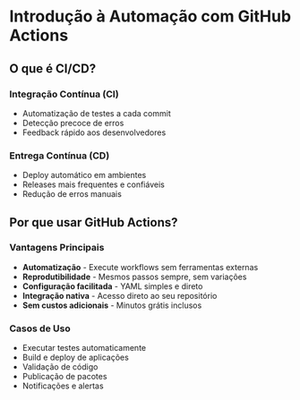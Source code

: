 # Introdução à Automação com GitHub Actions

## O que é CI/CD?

### Integração Contínua (CI)
- Automatização de testes a cada commit
- Detecção precoce de erros
- Feedback rápido aos desenvolvedores

### Entrega Contínua (CD)
- Deploy automático em ambientes
- Releases mais frequentes e confiáveis
- Redução de erros manuais

## Por que usar GitHub Actions?

### Vantagens Principais
- **Automatização** - Execute workflows sem ferramentas externas
- **Reprodutibilidade** - Mesmos passos sempre, sem variações
- **Configuração facilitada** - YAML simples e direto
- **Integração nativa** - Acesso direto ao seu repositório
- **Sem custos adicionais** - Minutos grátis inclusos

### Casos de Uso
- Executar testes automaticamente
- Build e deploy de aplicações
- Validação de código
- Publicação de pacotes
- Notificações e alertas